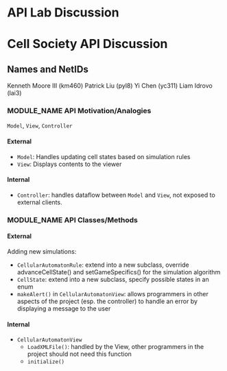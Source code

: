 # API Lab Discussion
# Cell Society API Discussion

## Names and NetIDs
Kenneth Moore III (km460)
Patrick Liu (pyl8)
Yi Chen (yc311)
Liam Idrovo (lai3)


### MODULE_NAME API Motivation/Analogies
`Model`, `View`, `Controller`
#### External
* `Model`: Handles updating cell states based on simulation rules
* `View`: Displays contents to the viewer
#### Internal
* `Controller`: handles dataflow between `Model` and `View`, not exposed to external clients.



### MODULE_NAME API Classes/Methods


#### External
Adding new simulations:


- `CellularAutomatonRule`: extend into a new subclass, override advanceCellState() and setGameSpecifics() for the simulation algorithm
- `CellState`: extend into a new subclass, specify possible states in an enum
- `makeAlert()` in `CellularAutomatonView`: allows programmers in other aspects of the project (esp. the controller) to handle an error by displaying a message to the user

#### Internal

- `CellularAutomatonView`
    - `LoadXMLFile()`: handled by the View, other programmers in the project should not need this function
    - `initialize()`
